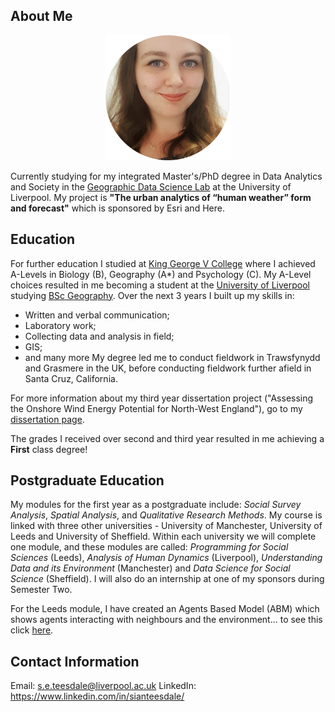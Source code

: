 ## About Me
<p align="center">
  <img width="200" height="200" src="Photo_of_me.jpg">
</p>

Currently studying for my integrated Master's/PhD degree in Data Analytics and Society in the [Geographic Data Science Lab](https://www.liverpool.ac.uk/geographic-data-science/) at the University of Liverpool. My project is **"The urban analytics of “human weather” form and forecast"** which is sponsored by Esri and Here.

## Education

For further education I studied at [King George V College](https://www.kgv.ac.uk/) where I achieved A-Levels in Biology (B), Geography (A*) and Psychology (C).
My A-Level choices resulted in me becoming a student at the [University of Liverpool](https://www.liverpool.ac.uk/) studying [BSc Geography](https://www.liverpool.ac.uk/study/undergraduate/courses/geography-bsc-hons/overview/). Over the next 3 years I built up my skills in:
- Written and verbal communication;
- Laboratory work;
- Collecting data and analysis in field;
- GIS;
- and many more
My degree led me to conduct fieldwork in Trawsfynydd and Grasmere in the UK, before conducting fieldwork further afield in Santa Cruz, California.

For more information about my third year dissertation project ("Assessing the Onshore Wind Energy Potential for North-West England"), go to my [dissertation page](dissertation.md).

The grades I received over second and third year resulted in me achieving a **First** class degree!

## Postgraduate Education

My modules for the first year as a postgraduate include: *Social Survey Analysis*, *Spatial Analysis*, and *Qualitative Research Methods*. My course is linked with three other universities - University of Manchester, University of Leeds and University of Sheffield. Within each university we will complete one module, and these modules are called: *Programming for Social Sciences* (Leeds), *Analysis of Human Dynamics* (Liverpool), *Understanding Data and its Environment* (Manchester) and *Data Science for Social Science* (Sheffield). I will also do an internship at one of my sponsors during Semester Two.

For the Leeds module, I have created an Agents Based Model (ABM) which shows agents interacting with neighbours and the environment... to see this click [here](agents.md).

## Contact Information

Email: s.e.teesdale@liverpool.ac.uk
LinkedIn: https://www.linkedin.com/in/sianteesdale/
